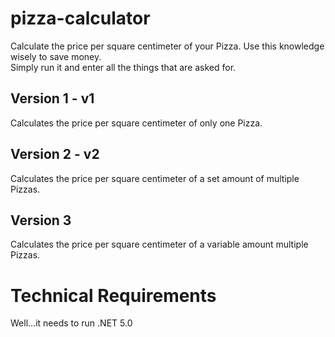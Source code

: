 # pizza-calculator
Calculate the price per square centimeter of your Pizza. Use this knowledge wisely to save money.
<br>
Simply run it and enter all the things that are asked for.

## Version 1 - v1
Calculates the price per square centimeter of only one Pizza.

## Version 2 - v2
Calculates the price per square centimeter of a set amount of multiple Pizzas.

## Version 3
Calculates the price per square centimeter of a variable amount multiple Pizzas.

# Technical Requirements
Well...it needs to run .NET 5.0
